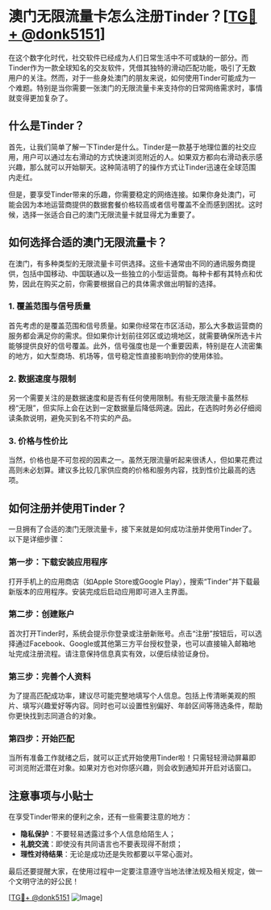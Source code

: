 # 澳门无限流量卡怎么注册Tinder？[[TG💪+ @donk5151](https://t.me/s/donk5151)]

在这个数字化时代，社交软件已经成为人们日常生活中不可或缺的一部分。而Tinder作为一款全球知名的交友软件，凭借其独特的滑动匹配功能，吸引了无数用户的关注。然而，对于一些身处澳门的朋友来说，如何使用Tinder可能成为一个难题。特别是当你需要一张澳门的无限流量卡来支持你的日常网络需求时，事情就变得更加复杂了。

## 什么是Tinder？

首先，让我们简单了解一下Tinder是什么。Tinder是一款基于地理位置的社交应用，用户可以通过左右滑动的方式快速浏览附近的人。如果双方都向右滑动表示感兴趣，那么就可以开始聊天。这种简洁明了的操作方式让Tinder迅速在全球范围内走红。

但是，要享受Tinder带来的乐趣，你需要稳定的网络连接。如果你身处澳门，可能会因为本地运营商提供的数据套餐价格较高或者信号覆盖不全而感到困扰。这时候，选择一张适合自己的澳门无限流量卡就显得尤为重要了。

## 如何选择合适的澳门无限流量卡？

在澳门，有多种类型的无限流量卡可供选择。这些卡通常由不同的通讯服务商提供，包括中国移动、中国联通以及一些独立的小型运营商。每种卡都有其特点和优势，因此在购买之前，你需要根据自己的具体需求做出明智的选择。

### 1. 覆盖范围与信号质量

首先考虑的是覆盖范围和信号质量。如果你经常在市区活动，那么大多数运营商的服务都会满足你的需求。但如果你计划前往郊区或边境地区，就需要确保所选卡片能够提供良好的信号覆盖。此外，信号强度也是一个重要因素，特别是在人流密集的地方，如大型商场、机场等，信号稳定性直接影响到你的使用体验。

### 2. 数据速度与限制

另一个需要关注的是数据速度和是否有任何使用限制。有些无限流量卡虽然标榜“无限”，但实际上会在达到一定数据量后降低网速。因此，在选购时务必仔细阅读条款说明，避免买到名不符实的产品。

### 3. 价格与性价比

当然，价格也是不可忽视的因素之一。虽然无限流量听起来很诱人，但如果花费过高则未必划算。建议多比较几家供应商的价格和服务内容，找到性价比最高的选项。

## 如何注册并使用Tinder？

一旦拥有了合适的澳门无限流量卡，接下来就是如何成功注册并使用Tinder了。以下是详细步骤：

### 第一步：下载安装应用程序

打开手机上的应用商店（如Apple Store或Google Play），搜索“Tinder”并下载最新版本的应用程序。安装完成后启动应用即可进入主界面。

### 第二步：创建账户

首次打开Tinder时，系统会提示你登录或注册新账号。点击“注册”按钮后，可以选择通过Facebook、Google或其他第三方平台授权登录，也可以直接输入邮箱地址完成注册流程。请注意保持信息真实有效，以便后续验证身份。

### 第三步：完善个人资料

为了提高匹配成功率，建议尽可能完整地填写个人信息。包括上传清晰美观的照片、填写兴趣爱好等内容。同时也可以设置性别偏好、年龄区间等筛选条件，帮助你更快找到志同道合的对象。

### 第四步：开始匹配

当所有准备工作就绪之后，就可以正式开始使用Tinder啦！只需轻轻滑动屏幕即可浏览附近潜在对象。如果对方也对你感兴趣，则会收到通知并开启对话窗口。

## 注意事项与小贴士

在享受Tinder带来的便利之余，还有一些需要注意的地方：

- **隐私保护**：不要轻易透露过多个人信息给陌生人；
- **礼貌交流**：即使没有共同语言也不要表现得不耐烦；
- **理性对待结果**：无论是成功还是失败都要以平常心面对。

最后还要提醒大家，在使用过程中一定要注意遵守当地法律法规及相关规定，做一个文明守法的好公民！

[[TG💪+ @donk5151](https://t.me/s/donk5151) ![Image](https://i.postimg.cc/rwNCRYN7/Snipaste-2025-04-30-17-27-05.png)]